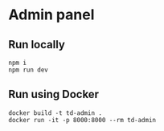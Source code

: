 # Admin panel

## Run locally
```
npm i
npm run dev
```

## Run using Docker
```
docker build -t td-admin .
docker run -it -p 8000:8000 --rm td-admin
```